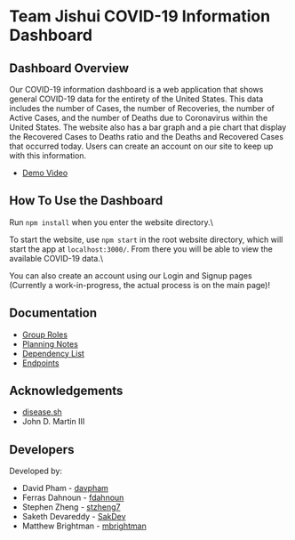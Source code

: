 # Team Jishui COVID-19 Information Dashboard

## Dashboard Overview

Our COVID-19 information dashboard is a web application that shows general COVID-19 data for the entirety of the United States. This data includes the number of Cases, the number of Recoveries, 
the number of Active Cases, and the number of Deaths due to Coronavirus within the United States. The website also has a bar graph and a pie chart that display the Recovered Cases to Deaths ratio and 
the Deaths and Recovered Cases that occurred today. Users can create an account on our site to keep up with this information.

- [Demo Video](link)


## How To Use the Dashboard

Run `npm install` when you enter the website directory.\

To start the website, use `npm start` in the root website directory, which will start the app at `localhost:3000/`. 
From there you will be able to view the available COVID-19 data.\

You can also create an account using our Login and Signup pages (Currently a work-in-progress, the actual process is on the main page)!


## Documentation

- [Group Roles](https://github.com/comp426-2022-spring/a99-jishui/blob/main/docs/roles.md)
- [Planning Notes](https://github.com/comp426-2022-spring/a99-jishui/blob/main/docs/planning.md)
- [Dependency List](https://github.com/comp426-2022-spring/a99-jishui/blob/main/docs/dependencies.md)
- [Endpoints](https://github.com/comp426-2022-spring/a99-jishui/blob/main/docs/endpoints.md)


## Acknowledgements

- [disease.sh](https://disease.sh/)
- John D. Martin III


## Developers

Developed by:

- David Pham    -   [davpham](https://github.com/davpham)
- Ferras Dahnoun    -   [fdahnoun](https://github.com/fdahnoun)
- Stephen Zheng     -   [stzheng7](https://github.com/stzheng7)
- Saketh Devareddy      -   [SakDev](https://github.com/SakDev)
- Matthew Brightman     -   [mbrightman](https://github.com/mbrightman)